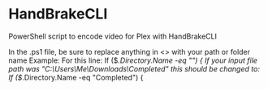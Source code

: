 # HandBrakeCLI
PowerShell script to encode video for Plex with HandBrakeCLI

In the .ps1 file, be sure to replace anything in <> with your path or folder name
Example:
  For this line: If ($_.Directory.Name -eq "<The Name of Your Input Folder>") {
  If your input file path was "C:\Users\Me\Downloads\Completed\" this should be changed to: If ($_.Directory.Name -eq "Completed") {
